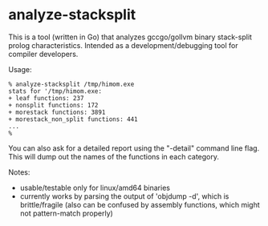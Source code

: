 # analyze-stacksplit

This is a tool (written in Go) that analyzes gccgo/gollvm binary stack-split prolog characteristics. Intended as a development/debugging tool for compiler developers.

Usage:


```
% analyze-stacksplit /tmp/himom.exe
stats for '/tmp/himom.exe:
+ leaf functions: 237
+ nonsplit functions: 172
+ morestack functions: 3891
+ morestack_non_split functions: 441
...
%
```

You can also ask for a detailed report using the "-detail" command line flag. This will dump out the names of the functions in each category.

Notes:

* usable/testable only for linux/amd64 binaries
* currently works by parsing the output of 'objdump -d', which is brittle/fragile (also can be confused by assembly functions, which might not pattern-match properly)





